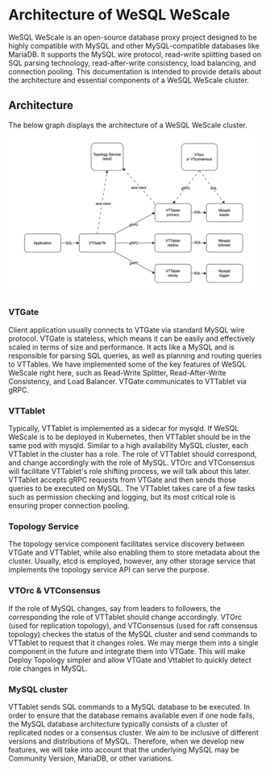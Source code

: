 Architecture of WeSQL WeScale
=====================

WeSQL WeScale is an open-source database proxy project designed to be highly compatible with MySQL and other MySQL-compatible databases like MariaDB. It supports the MySQL wire protocol, read-write splitting based on SQL parsing technology, read-after-write consistency, load balancing, and connection pooling.
This documentation is intended to provide details about the architecture and essential components of a WeSQL WeScale cluster.

## Architecture
The below graph displays the architecture of a WeSQL WeScale cluster.
![architecture](images/Architecture.png) 

### VTGate
Client application usually connects to VTGate via standard MySQL wire protocol. VTGate is stateless, which means it can be easily and effectively scaled in terms of size and performance. It acts like a MySQL and is responsible for parsing SQL queries, as well as planning and routing queries to VTTables.
We have implemented some of the key features of WeSQL WeScale right here, such as Read-Write Splitter, Read-After-Write Consistency, and Load Balancer.
VTGate communicates to VTTablet via gRPC.

### VTTablet
Typically, VTTablet is implemented as a sidecar for mysqld. If WeSQL WeScale is to be deployed in Kubernetes, then VTTablet should be in the same pod with mysqld.
Similar to a high availability MySQL cluster, each VTTablet in the cluster has a role. The role of VTTablet should correspond, and change accordingly with the role of MySQL. VTOrc and VTConsensus will facilitate VTTablet's role shifting process, we will talk about this later.
VTTablet accepts gRPC requests from VTGate and then sends those queries to be executed on MySQL. The VTTablet takes care of a few tasks such as permission checking and logging, but its most critical role is ensuring proper connection pooling.

### Topology Service
The topology service component facilitates service discovery between VTGate and VTTablet, while also enabling them to store metadata about the cluster.
Usually, etcd is employed, however, any other storage service that implements the topology service API can serve the purpose.

### VTOrc & VTConsensus
If the role of MySQL changes, say from leaders to followers, the corresponding the role of VTTablet should change accordingly. VTOrc (used for replication topology), and VTConsensus (used for raft consensus topology) checkes the status of the MySQL cluster and send commands to VTTablet to request that it changes roles.
We may merge them into a single component in the future and integrate them into VTGate. This will make Deploy Topology simpler and allow VTGate and Vttablet to quickly detect role changes in MySQL.

### MySQL cluster
VTTablet sends SQL commands to a MySQL database to be executed. In order to ensure that the database remains available even if one node fails, the MySQL database architecture typically consists of a cluster of replicated nodes or a consensus cluster.
We aim to be inclusive of different versions and distributions of MySQL. Therefore, when we develop new features, we will take into account that the underlying MySQL may be Community Version, MariaDB, or other variations.

